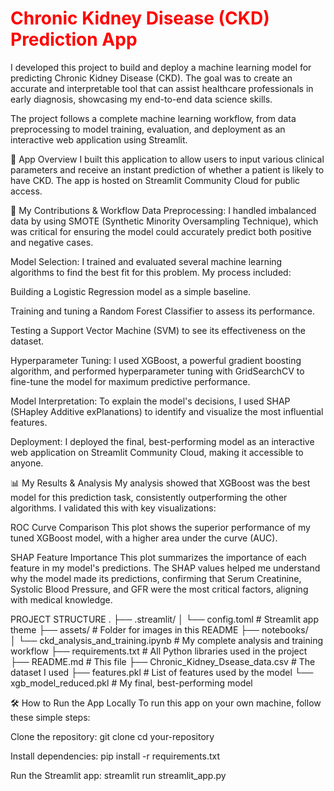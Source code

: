 
<h1 style = "color:red">Chronic Kidney Disease (CKD) Prediction App</h1>
I developed this project to build and deploy a machine learning model for predicting Chronic Kidney Disease (CKD). The goal was to create an accurate and interpretable tool that can assist healthcare professionals in early diagnosis, showcasing my end-to-end data science skills.

The project follows a complete machine learning workflow, from data preprocessing to model training, evaluation, and deployment as an interactive web application using Streamlit.

🚀 App Overview
I built this application to allow users to input various clinical parameters and receive an instant prediction of whether a patient is likely to have CKD. The app is hosted on Streamlit Community Cloud for public access.

🎯 My Contributions & Workflow
Data Preprocessing: I handled imbalanced data by using SMOTE (Synthetic Minority Oversampling Technique), which was critical for ensuring the model could accurately predict both positive and negative cases.

Model Selection: I trained and evaluated several machine learning algorithms to find the best fit for this problem. My process included:

Building a Logistic Regression model as a simple baseline.

Training and tuning a Random Forest Classifier to assess its performance.

Testing a Support Vector Machine (SVM) to see its effectiveness on the dataset.

Hyperparameter Tuning: I used XGBoost, a powerful gradient boosting algorithm, and performed hyperparameter tuning with GridSearchCV to fine-tune the model for maximum predictive performance.

Model Interpretation: To explain the model's decisions, I used SHAP (SHapley Additive exPlanations) to identify and visualize the most influential features.

Deployment: I deployed the final, best-performing model as an interactive web application on Streamlit Community Cloud, making it accessible to anyone.

📊 My Results & Analysis
My analysis showed that XGBoost was the best model for this prediction task, consistently outperforming the other algorithms. I validated this with key visualizations:

ROC Curve Comparison
This plot shows the superior performance of my tuned XGBoost model, with a higher area under the curve (AUC).

SHAP Feature Importance
This plot summarizes the importance of each feature in my model's predictions. The SHAP values helped me understand why the model made its predictions, confirming that Serum Creatinine, Systolic Blood Pressure, and GFR were the most critical factors, aligning with medical knowledge.


PROJECT STRUCTURE
.
├── .streamlit/
│   └── config.toml           # Streamlit app theme
├── assets/                   # Folder for images in this README
├── notebooks/                
│   └── ckd_analysis_and_training.ipynb # My complete analysis and training workflow
├── requirements.txt          # All Python libraries used in the project
├── README.md                 # This file
├── Chronic_Kidney_Dsease_data.csv # The dataset I used
├── features.pkl              # List of features used by the model
└── xgb_model_reduced.pkl     # My final, best-performing model


🛠️ How to Run the App Locally
To run this app on your own machine, follow these simple steps:

Clone the repository:
git clone 
cd your-repository

Install dependencies:
pip install -r requirements.txt

Run the Streamlit app:
streamlit run streamlit_app.py

